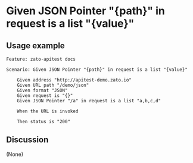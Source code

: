 
Given JSON Pointer "{path}" in request is a list "{value}"
=============================================================================================================

Usage example
-------------

```
Feature: zato-apitest docs

Scenario: Given JSON Pointer "{path}" in request is a list "{value}"

    Given address "http://apitest-demo.zato.io"
    Given URL path "/demo/json"
    Given format "JSON"
    Given request is "{}"
    Given JSON Pointer "/a" in request is a list "a,b,c,d"

    When the URL is invoked

    Then status is "200"
```

Discussion
----------

(None)
